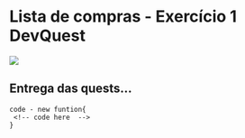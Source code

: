 # Lista de compras - Exercício 1 DevQuest

[<img src="./gifcode.gif">](https://www.vetor256.com)

## Entrega das quests...
```
code - new funtion{
 <!-- code here  -->
}
```
